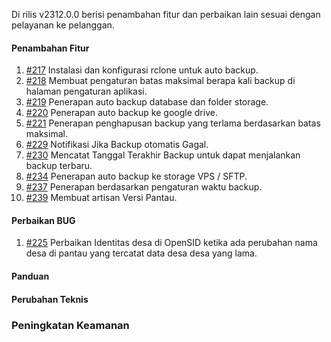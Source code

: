 Di rilis v2312.0.0 berisi penambahan fitur dan perbaikan lain sesuai dengan pelayanan ke pelanggan.

#### Penambahan Fitur

1. [#217](https://github.com/OpenSID/tracksid/issues/217) Instalasi dan konfigurasi rclone untuk auto backup.
2. [#218](https://github.com/OpenSID/tracksid/issues/218) Membuat pengaturan batas maksimal berapa kali backup di halaman pengaturan aplikasi.
3. [#219](https://github.com/OpenSID/tracksid/issues/219) Penerapan auto backup database dan folder storage.
4. [#220](https://github.com/OpenSID/tracksid/issues/220) Penerapan auto backup ke google drive.
5. [#221](https://github.com/OpenSID/tracksid/issues/221) Penerapan penghapusan backup yang terlama berdasarkan batas maksimal.
6. [#229](https://github.com/OpenSID/tracksid/issues/229) Notifikasi Jika Backup otomatis Gagal.
7. [#230](https://github.com/OpenSID/tracksid/issues/230) Mencatat Tanggal Terakhir Backup untuk dapat menjalankan backup terbaru.
8. [#234](https://github.com/OpenSID/tracksid/issues/234) Penerapan auto backup ke storage VPS / SFTP.
9. [#237](https://github.com/OpenSID/tracksid/issues/237) Penerapan berdasarkan pengaturan waktu backup.
10. [#239](https://github.com/OpenSID/tracksid/issues/239) Membuat artisan Versi Pantau.


#### Perbaikan BUG

1. [#225](https://github.com/OpenSID/tracksid/issues/225) Perbaikan Identitas desa di OpenSID ketika ada perubahan nama desa di pantau yang tercatat data desa desa yang lama.

#### Panduan

#### Perubahan Teknis

### Peningkatan Keamanan
